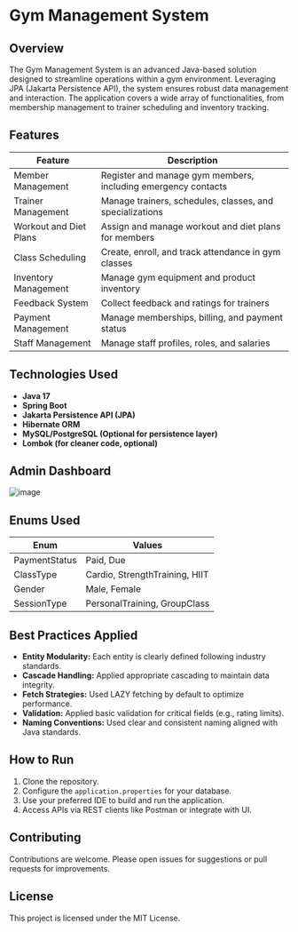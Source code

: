 
# Gym Management System

## Overview

The Gym Management System is an advanced Java-based solution designed to streamline operations within a gym environment. Leveraging JPA (Jakarta Persistence API), the system ensures robust data management and interaction. The application covers a wide array of functionalities, from membership management to trainer scheduling and inventory tracking.

## Features

| Feature                   | Description                                               |
|---------------------------|-----------------------------------------------------------|
| Member Management         | Register and manage gym members, including emergency contacts |
| Trainer Management        | Manage trainers, schedules, classes, and specializations  |
| Workout and Diet Plans    | Assign and manage workout and diet plans for members      |
| Class Scheduling          | Create, enroll, and track attendance in gym classes       |
| Inventory Management      | Manage gym equipment and product inventory               |
| Feedback System           | Collect feedback and ratings for trainers                |
| Payment Management        | Manage memberships, billing, and payment status          |
| Staff Management          | Manage staff profiles, roles, and salaries               |

## Technologies Used

- **Java 17**
- **Spring Boot**
- **Jakarta Persistence API (JPA)**
- **Hibernate ORM**
- **MySQL/PostgreSQL (Optional for persistence layer)**
- **Lombok (for cleaner code, optional)**

## Admin Dashboard
![image](https://github.com/user-attachments/assets/8b3e7a63-08a0-475d-9376-04fad65842ac)

## Enums Used

| Enum            | Values                               |
|-----------------|--------------------------------------|
| PaymentStatus   | Paid, Due                            |
| ClassType       | Cardio, StrengthTraining, HIIT       |
| Gender          | Male, Female                         |
| SessionType     | PersonalTraining, GroupClass         |

## Best Practices Applied

- **Entity Modularity:** Each entity is clearly defined following industry standards.
- **Cascade Handling:** Applied appropriate cascading to maintain data integrity.
- **Fetch Strategies:** Used LAZY fetching by default to optimize performance.
- **Validation:** Applied basic validation for critical fields (e.g., rating limits).
- **Naming Conventions:** Used clear and consistent naming aligned with Java standards.

## How to Run

1. Clone the repository.
2. Configure the `application.properties` for your database.
3. Use your preferred IDE to build and run the application.
4. Access APIs via REST clients like Postman or integrate with UI.

## Contributing

Contributions are welcome. Please open issues for suggestions or pull requests for improvements.

## License

This project is licensed under the MIT License.
